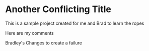 # Another Conflicting Title 

This is a sample project created for me and Brad to learn the ropes

Here are my comments

Bradley's Changes to create a failure
